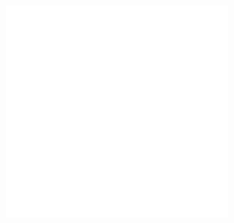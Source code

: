 <p align="center">
  <img src="https://github.com/Alathra/.github/raw/refs/heads/main/github-metrics.svg?v={timestamp}" alt="Metrics">
</p>

